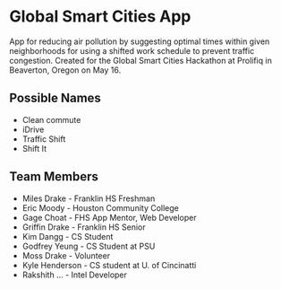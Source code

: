 # Global Smart Cities App

App for reducing air pollution by suggesting optimal times within given neighborhoods for using a shifted work schedule to prevent traffic congestion. Created for the Global Smart Cities Hackathon at Prolifiq in Beaverton, Oregon on May 16.

## Possible Names

  * Clean commute
  * iDrive
  * Traffic Shift
  * Shift It

 ## Team Members

  * Miles Drake - Franklin HS Freshman
  * Eric Moody - Houston Community College
  * Gage Choat - FHS App Mentor, Web Developer
  * Griffin Drake - Franklin HS Senior
  * Kim Dangg - CS Student
  * Godfrey Yeung - CS Student at PSU
  * Moss Drake - Volunteer
  * Kyle Henderson - CS student at U. of Cincinatti
  * Rakshith ... - Intel Developer